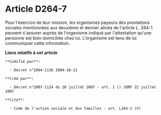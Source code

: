 # Article D264-7

Pour l'exercice de leur mission, les organismes payeurs des prestations sociales mentionnées aux deuxième et dernier alinéa
de l'article L. 264-1 peuvent s'assurer auprès de l'organisme indiqué par l'attestation qu'une personne est bien domiciliée
chez lui. L'organisme est tenu de lui communiquer cette information.

**Liens relatifs à cet article**

	**Codifié par**:

	  - Décret n°2004-1136 2004-10-21

	**Créé par**:

	  - Décret n°2007-1124 du 20 juillet 2007 - art. 1 () JORF 22 juillet 2007

	**Cite**:

	  - Code de l'action sociale et des familles - art. L264-1 (V)
